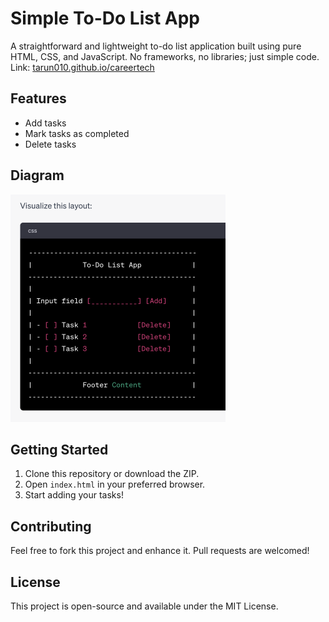 # Simple To-Do List App

A straightforward and lightweight to-do list application built using pure HTML, CSS, and JavaScript. No frameworks, no libraries; just simple code.
Link: [tarun010.github.io/careertech](https://tarun010.github.io/careertech/)

## Features

- Add tasks
- Mark tasks as completed
- Delete tasks

## Diagram
<img width="344" alt="screenshot" src="./screenshot.png">


## Getting Started

1. Clone this repository or download the ZIP.
2. Open `index.html` in your preferred browser.
3. Start adding your tasks!

## Contributing

Feel free to fork this project and enhance it. Pull requests are welcomed!

## License

This project is open-source and available under the MIT License.
